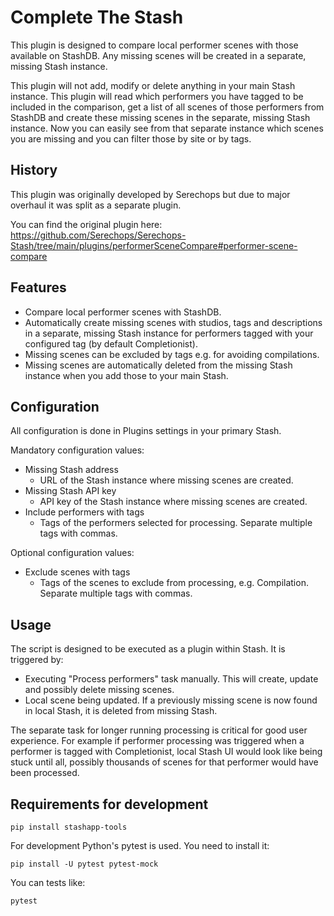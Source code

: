 # Complete The Stash

This plugin is designed to compare local performer scenes with those available on StashDB. Any missing scenes will be created in a separate, missing Stash instance.

This plugin will not add, modify or delete anything in your main Stash instance. This plugin will read which performers you have tagged to be included in the comparison, get a list of all scenes of those performers from StashDB and create these missing scenes in the separate, missing Stash instance. Now you can easily see from that separate instance which scenes you are missing and you can filter those by site or by tags.

## History

This plugin was originally developed by Serechops but due to major overhaul it was split as a separate plugin.

You can find the original plugin here: https://github.com/Serechops/Serechops-Stash/tree/main/plugins/performerSceneCompare#performer-scene-compare

## Features

- Compare local performer scenes with StashDB.
- Automatically create missing scenes with studios, tags and descriptions in a separate, missing Stash instance for performers tagged with your configured tag (by default Completionist).
- Missing scenes can be excluded by tags e.g. for avoiding compilations.
- Missing scenes are automatically deleted from the missing Stash instance when you add those to your main Stash.

## Configuration

All configuration is done in Plugins settings in your primary Stash.

Mandatory configuration values:

- Missing Stash address
  - URL of the Stash instance where missing scenes are created.
- Missing Stash API key
  - API key of the Stash instance where missing scenes are created.
- Include performers with tags
  - Tags of the performers selected for processing. Separate multiple tags with commas.

Optional configuration values:

- Exclude scenes with tags
  - Tags of the scenes to exclude from processing, e.g. Compilation. Separate multiple tags with commas.

## Usage

The script is designed to be executed as a plugin within Stash. It is triggered by:

- Executing "Process performers" task manually. This will create, update and possibly delete missing scenes.
- Local scene being updated. If a previously missing scene is now found in local Stash, it is deleted from missing Stash.

The separate task for longer running processing is critical for good user experience. For example if performer processing was triggered when a performer is tagged with Completionist, local Stash UI would look like being stuck until all, possibly thousands of scenes for that performer would have been processed.

## Requirements for development

`pip install stashapp-tools`

For development Python's pytest is used. You need to install it:

```
pip install -U pytest pytest-mock
```

You can tests like:

```
pytest
```
